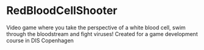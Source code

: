 # RedBloodCellShooter
Video game where you take the perspective of a white blood cell, swim through the bloodstream and fight viruses! Created for a game development course in DIS Copenhagen
